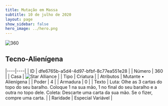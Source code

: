 ```yaml
---
title: Mutação em Massa
subtitle: 10 de julho de 2020
layout: page
show_sidebar: false
hero_image: ../hero.png
---
```


![360](https://cdn.keyforgegame.com/media/card_front/pt/479_360_85RX34V2387X_pt.png)

## Tecno-Alienígena

|----|----|
| ID | dfe6765b-a5d4-4d97-bfbf-8c77ea551e28 |
| Número | 360 |
| Casa | ![Star Alliance](https://archonarcana.com/images/thumb/7/7d/Star_Alliance.png/22px-Star_Alliance.png "Aliança Estelar") |
| Tipo | Criatura |
| Atributos | Mutante • Alienígena |
| Poder | 4 |
| Armadura | 0 |
| Texto | Luta: Olhe as 3 cartas do topo do seu baralho. Coloque 1 na sua mão, 1 no final do seu baralho e a outra no topo dele. Coleta: Descarte uma carta da sua mão. Se o fizer, compre uma carta. |
| Raridade | Especial Variável |
